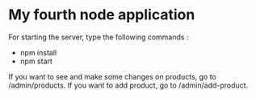 # My fourth node application

For starting the server, type the following commands : 
* npm install
* npm start

If you want to see and make some changes on products, go to /admin/products.
If you want to add product, go to /admin/add-product.

